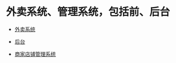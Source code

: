 # 外卖系统、管理系统，包括前、后台

- [外卖系统](https://github.com/linhuibin98/order-client)

- [后台](https://github.com/linhuibin98/order-server)

- [商家店铺管理系统](https://github.com/linhuibin98/order-cms)